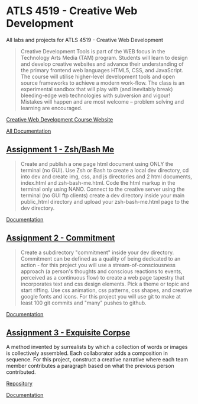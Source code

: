 # ATLS 4519 - Creative Web Development

All labs and projects for ATLS 4519 - Creative Web Development

> Creative Development Tools is part of the WEB focus in the Technology Arts Media (TAM) program. Students will learn to design and develop creative websites and advance their understanding of the primary frontend web languages HTML5, CSS, and JavaScript. The course will utilise higher-level development tools and open source frameworks to achieve a modern work-flow. The class is an experimental sandbox that will play with (and inevitably break) bleeding-edge web technologies with subversion and vigour! Mistakes will happen and are most welcome – problem solving and learning are encouraged.

[Creative Web Development Course Website](https://creative.colorado.edu/~schaal/dev/)

[All Documentation](https://charliekoepke.wordpress.com/projects/atls-4519-creative-web-development/)

## [Assignment 1 - Zsh/Bash Me](https://creative.colorado.edu/~chko6454/atls4519/assignment1/zsh-bash-me.html)

> Create and publish a one page html document using ONLY the terminal (no GUI). Use Zsh or Bash to create a local dev directory, cd into dev and create img, css, and js directories and 2 html documents, index.html and zsh-bash-me.html. Code the html markup in the terminal only using NANO. Connect to the creative server using the terminal (no GUI ftp clients) create a dev directory inside your main public_html directory and upload your zsh-bash-me.html page to the dev directory.

[Documentation](https://charliekoepke.wordpress.com/2022/01/19/lab-zsh-bash-me)

## [Assignment 2 - Commitment](https://creative.colorado.edu/~chko6454/atls4519/assignment2/)

> Create a subdirectory "commitment" inside your dev directory. Commitment can be defined as a quality of being dedicated to an action - for this project you will use a stream-of-consciousness approach (a person's thoughts and conscious reactions to events, perceived as a continuous flow) to create a web page tapestry that incorporates text and css design elements. Pick a theme or topic and start riffing. Use css animation, css patterns, css shapes, and creative google fonts and icons. For this project you will use git to make at least 100 git commits and "many" pushes to github.

[Documentation](https://charliekoepke.wordpress.com/2022/01/31/lab-commitment)

## [Assignment 3 - Exquisite Corpse](https://creative.colorado.edu/~chko6454/atls4519/assignment3/)

A method invented by surrealists by which a collection of words or images is collectively assembled. Each collaborator adds a composition in sequence. For this project, construct a creative narrative where each team member contributes a paragraph based on what the previous person contributed.

[Repository](https://github.com/alle0200/Exquisite-Corpse.git)

[Documentation](https://charliekoepke.wordpress.com/2022/02/14/lab-exquisite-corpse/)

